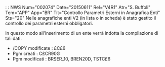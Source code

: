  :  : NWS Num="002074" Date="20150611" Rel="V4R1" Atr="S. Buffoli" Tem="APP" App="BR" Tit="Controllo Parametri Esterni in Anagrafica Enti" Sts="20"
Nelle anagrafiche enti V2 (in lista o in scheda) è stato gestito il controllo dei parametri esterni
obbligatori.

In questo modo all'inserimento di un ente verrà indotta la compilazione di tali dati.

* /COPY modificate :  £C£6
* Pgm creati :  C£CR90G
* Pgm modificati :  BRSER_10, BREN20D, TSTC£6

